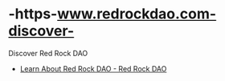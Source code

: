 # -https-www.redrockdao.com-discover-
Discover Red Rock DAO
* [Learn About Red Rock DAO - Red Rock DAO](https://www.redrockdao.com/discover/)
